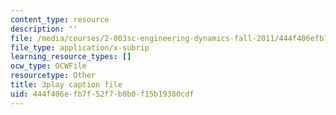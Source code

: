 ```yaml
---
content_type: resource
description: ''
file: /media/courses/2-003sc-engineering-dynamics-fall-2011/444f406efb7f52f7b0b0f15b19380cdf_GUvoVvXwoOQ.vtt
file_type: application/x-subrip
learning_resource_types: []
ocw_type: OCWFile
resourcetype: Other
title: 3play caption file
uid: 444f406e-fb7f-52f7-b0b0-f15b19380cdf
---
```

